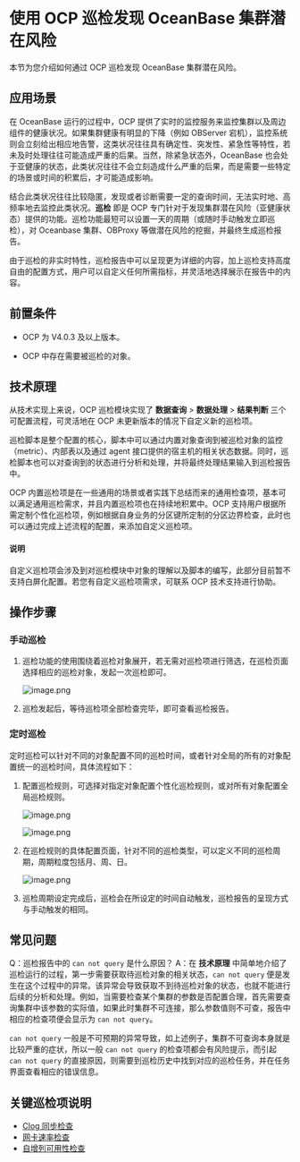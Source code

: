 # 使用 OCP 巡检发现 OceanBase 集群潜在风险

本节为您介绍如何通过 OCP 巡检发现 OceanBase 集群潜在风险。

## 应用场景

在 OceanBase 运行的过程中，OCP 提供了实时的监控服务来监控集群以及周边组件的健康状况。如果集群健康有明显的下降（例如 OBServer 宕机），监控系统则会立刻给出相应地告警，这类状况往往具有确定性、突发性、紧急性等特性，若未及时处理往往可能造成严重的后果。当然，除紧急状态外，OceanBase 也会处于亚健康的状态，此类状况往往不会立刻造成什么严重的后果，而是需要一些特定的场景或时间的积累后，才可能造成影响。

结合此类状况往往比较隐匿，发现或者诊断需要一定的查询时间，无法实时地、高频率地去监控此类状况。**巡检** 即是 OCP 专门针对于发现集群潜在风险（亚健康状态）提供的功能。巡检功能最短可以设置一天的周期（或随时手动触发立即巡检），对 Oceanbase 集群、OBProxy 等做潜在风险的挖掘，并最终生成巡检报告。

由于巡检的非实时特性，巡检报告中可以呈现更为详细的内容，加上巡检支持高度自由的配置方式，用户可以自定义任何所需指标，并灵活地选择展示在报告中的内容。

## 前置条件

* OCP 为 V4.0.3 及以上版本。

* OCP 中存在需要被巡检的对象。

## 技术原理

从技术实现上来说，OCP 巡检模块实现了 **数据查询** > **数据处理** > **结果判断** 三个可配置流程，可灵活地在 OCP 未更新版本的情况下自定义新的巡检项。

巡检脚本是整个配置的核心，脚本中可以通过内置对象查询到被巡检对象的监控（metric）、内部表以及通过 agent 接口提供的宿主机的相关状态数据。同时，巡检脚本也可以对查询到的状态进行分析和处理，并将最终处理结果输入到巡检报告中。

OCP 内置巡检项是在一些通用的场景或者实践下总结而来的通用检查项，基本可以满足通用巡检需求，并且内置巡检项也在持续地积累中。OCP 支持用户根据所需定制个性化巡检项，例如根据自身业务的分区键所定制的分区边界检查，此时也可以通过完成上述流程的配置，来添加自定义巡检项。

<main id="notice" type='explain'>
<h4>说明</h4>
<p>自定义巡检项会涉及到对巡检模块中对象的理解以及脚本的编写，此部分目前暂不支持白屏化配置。若您有自定义巡检项需求，可联系 OCP 技术支持进行协助。</p>
</main>

## 操作步骤

### 手动巡检

1. 巡检功能的使用围绕着巡检对象展开，若无需对巡检项进行筛选，在巡检页面选择相应的巡检对象，发起一次巡检即可。

     ![image.png](https://obbusiness-private.oss-cn-shanghai.aliyuncs.com/doc/img/ocp/%E6%9C%80%E4%BD%B3%E5%AE%9E%E8%B7%B5/%E5%8F%91%E8%B5%B7%E5%B7%A1%E6%A3%80.png)

2. 巡检发起后，等待巡检项全部检查完毕，即可查看巡检报告。

### 定时巡检

定时巡检可以针对不同的对象配置不同的巡检时间，或者针对全局的所有的对象配置统一的巡检时间，具体流程如下：

1. 配置巡检规则，可选择对指定对象配置个性化巡检规则，或对所有对象配置全局巡检规则。

     ![image.png](https://obbusiness-private.oss-cn-shanghai.aliyuncs.com/doc/img/ocp/%E6%9C%80%E4%BD%B3%E5%AE%9E%E8%B7%B5/%E9%85%8D%E7%BD%AE%E8%B0%83%E5%BA%A6%E8%A7%84%E5%88%99.png)

     ![image.png](https://obbusiness-private.oss-cn-shanghai.aliyuncs.com/doc/img/ocp/%E6%9C%80%E4%BD%B3%E5%AE%9E%E8%B7%B5/%E9%85%8D%E7%BD%AE%E5%85%A8%E5%B1%80%E8%B0%83%E5%BA%A6%E8%A7%84%E5%88%99.png)

2. 在巡检规则的具体配置页面，针对不同的巡检类型，可以定义不同的巡检周期，周期粒度包括月、周、日。

     ![image.png](https://obbusiness-private.oss-cn-shanghai.aliyuncs.com/doc/img/ocp/%E6%9C%80%E4%BD%B3%E5%AE%9E%E8%B7%B5/%E8%B0%83%E5%BA%A6%E8%A7%84%E5%88%99.png)

3. 巡检周期设定完成后，巡检会在所设定的时间自动触发，巡检报告的呈现方式与手动触发的相同。

## 常见问题

Q：巡检报告中的 `can not query` 是什么原因？
A：在 **技术原理** 中简单地介绍了巡检运行的过程，第一步需要获取待巡检对象的相关状态，`can not query` 便是发生在这个过程中的异常。该异常会导致获取不到待巡检对象的状态，也就不能进行后续的分析和处理。例如，当需要检查某个集群的参数是否配置合理，首先需要查询集群中该参数的实际值，如果此时集群不可连接，那么参数值则不可查，报告中相应的检查项便会显示为 `can not query`。

`can not query` 一般是不可预期的异常导致，如上述例子，集群不可查询本身就是比较严重的症状，所以一般 `can not query` 的检查项都会有风险提示，而引起 `can not query` 的直接原因，则需要到巡检历史中找到对应的巡检任务，并在任务界面查看相应的错误信息。

## 关键巡检项说明

* [Clog 同步检查](1610.clog-synchronization-check.md)
* [网卡速率检查](1620.network-card-speed-check.md)
* [自增列可用性检查](1630.auto-increment-column-availability-check.md)

